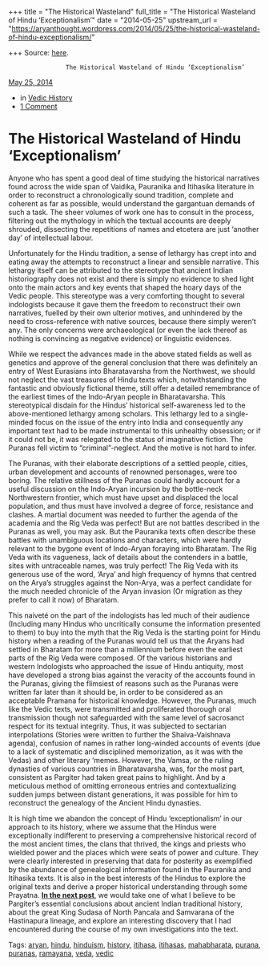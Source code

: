 +++
title = "The Historical Wasteland"
full_title = "The Historical Wasteland of Hindu ‘Exceptionalism’"
date = "2014-05-25"
upstream_url = "https://aryanthought.wordpress.com/2014/05/25/the-historical-wasteland-of-hindu-exceptionalism/"

+++
Source: [here](https://aryanthought.wordpress.com/2014/05/25/the-historical-wasteland-of-hindu-exceptionalism/).


					The Historical Wasteland of Hindu ‘Exceptionalism’				



[ May 25, 2014 
](https://aryanthought.wordpress.com/2014/05/25/the-historical-wasteland-of-hindu-exceptionalism/ "Permalink to The Historical Wasteland of Hindu ‘Exceptionalism’")

-   in [Vedic
    History](https://aryanthought.wordpress.com/category/vedic-history/)
-   [1
    Comment](https://aryanthought.wordpress.com/2014/05/25/the-historical-wasteland-of-hindu-exceptionalism/#comments)

# The Historical Wasteland of Hindu ‘Exceptionalism’

Anyone who has spent a good deal of time studying the historical
narratives found across the wide span of Vaidika, Pauranika and
Itihasika literature in order to reconstruct a chronologically sound
tradition, complete and coherent as far as possible, would understand
the gargantuan demands of such a task. The sheer volumes of work one has
to consult in the process, filtering out the mythology in which the
textual accounts are deeply shrouded, dissecting the repetitions of
names and etcetera are just ‘another day’ of intellectual labour.



Unfortunately for the Hindu tradition, a sense of lethargy has crept
into and eating away the attempts to reconstruct a linear and sensible
narrative. This lethargy itself can be attributed to the stereotype that
ancient Indian historiography does not exist and there is simply no
evidence to shed light onto the main actors and key events that shaped
the hoary days of the Vedic people. This stereotype was a very
comforting thought to several indologists because it gave them the
freedom to reconstruct their own narratives, fuelled by their own
ulterior motives, and unhindered by the need to cross-reference with
native sources, because there simply weren’t any. The only concerns were
archaeological (or even the lack thereof as nothing is convincing as
negative evidence) or linguistic evidences.



While we respect the advances made in the above stated fields as well as
genetics and approve of the general conclusion that there was definitely
an entry of West Eurasians into Bharatavarsha from the Northwest, we
should not neglect the vast treasures of Hindu texts which,
notwithstanding the fantastic and obviously fictional theme, still offer
a detailed remembrance of the earliest times of the Indo-Aryan people in
Bharatavarsha. This stereotypical disdain for the Hindus’ historical
self-awareness led to the above-mentioned lethargy among scholars. This
lethargy led to a single-minded focus on the issue of the entry into
India and consequently any important text had to be made instrumental to
this unhealthy obsession; or if it could not be, it was relegated to the
status of imaginative fiction. The Puranas fell victim to
“criminal”-neglect. And the motive is not hard to infer.



The Puranas, with their elaborate descriptions of a settled people,
cities, urban development and accounts of renowned personages, were too
boring. The relative stillness of the Puranas could hardly account for a
useful discussion on the Indo-Aryan incursion by the bottle-neck
Northwestern frontier, which must have upset and displaced the local
population, and thus must have involved a degree of force, resistance
and clashes. A martial document was needed to further the agenda of the
academia and the Rig Veda was perfect! But are not battles described in
the Puranas as well, you may ask. But the Pauranika texts often describe
these battles with unambiguous locations and characters, which were
hardly relevant to the bygone event of Indo-Aryan foraying into
Bharatam. The Rig Veda with its vagueness, lack of details about the
contenders in a battle, sites with untraceable names, was truly perfect!
The Rig Veda with its generous use of the word, ‘Arya’ and high
frequency of hymns that centred on the Arya’s struggles against the
Non-Arya, was a perfect candidate for the much needed chronicle of the
Aryan invasion (Or migration as they prefer to call it now) of Bharatam.



This naiveté on the part of the indologists has led much of their
audience (Including many Hindus who uncritically consume the information
presented to them) to buy into the myth that the Rig Veda is the
starting point for Hindu history when a reading of the Puranas would
tell us that the Aryans had settled in Bharatam for more than a
millennium before even the earliest parts of the Rig Veda were composed.
Of the various historians and western Indologists who approached the
issue of Hindu antiquity, most have developed a strong bias against the
veracity of the accounts found in the Puranas, giving the flimsiest of
reasons such as the Puranas were written far later than it should be, in
order to be considered as an acceptable Pramana for historical
knowledge. However, the Puranas, much like the Vedic texts, were
transmitted and proliferated thorough oral transmission though not
safeguarded with the same level of sacrosanct respect for its textual
integrity. Thus, it was subjected to sectarian interpolations (Stories
were written to further the Shaiva-Vaishnava agenda), confusion of names
in rather long-winded accounts of events (due to a lack of systematic
and disciplined memorization, as it was with the Vedas) and other
literary ‘memes. However, the Vamsa, or the ruling dynasties of various
countries in Bharatavarsha, was, for the most part, consistent as
Pargiter had taken great pains to highlight. And by a meticulous method
of omitting erroneous entries and contextualizing sudden jumps between
distant generations, it was possible for him to reconstruct the
genealogy of the Ancient Hindu dynasties.



It is high time we abandon the concept of Hindu ‘exceptionalism’ in our
approach to its history, where we assume that the Hindus were
exceptionally indifferent to preserving a comprehensive historical
record of the most ancient times, the clans that thrived, the kings and
priests who wielded power and the places which were seats of power and
culture. They were clearly interested in preserving that data for
posterity as exemplified by the abundance of genealogical information
found in the Pauranika and Itihasika texts. It is also in the best
interests of the Hindus to explore the original texts and derive a
proper historical understanding through some Prayatna. [**In the next
post**](https://aryanthought.wordpress.com/2014/05/27/the-joy-of-discovering-synchronisms-part-1/ "The Joy of Discovering Synchronisms-Part 1"),
we would take one of what I believe to be Pargiter’s essential
conclusions about ancient Indian traditional history, about the great
King Sudasa of North Pancala and Samvarana of the Hastinapura lineage,
and explore an interesting discovery that I had encountered during the
course of my own investigations into the text.

Tags: [aryan](https://aryanthought.wordpress.com/tag/aryan/),
[hindu](https://aryanthought.wordpress.com/tag/hindu/),
[hinduism](https://aryanthought.wordpress.com/tag/hinduism/),
[history](https://aryanthought.wordpress.com/tag/history/),
[itihasa](https://aryanthought.wordpress.com/tag/itihasa/),
[itihasas](https://aryanthought.wordpress.com/tag/itihasas/),
[mahabharata](https://aryanthought.wordpress.com/tag/mahabharata/),
[purana](https://aryanthought.wordpress.com/tag/purana/),
[puranas](https://aryanthought.wordpress.com/tag/puranas/),
[ramayana](https://aryanthought.wordpress.com/tag/ramayana/),
[veda](https://aryanthought.wordpress.com/tag/veda/),
[vedic](https://aryanthought.wordpress.com/tag/vedic/)

